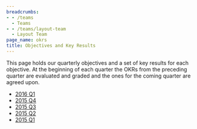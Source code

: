 ```yaml
---
breadcrumbs:
- - /teams
  - Teams
- - /teams/layout-team
  - Layout Team
page_name: okrs
title: Objectives and Key Results
---
```


This page holds our quarterly objectives and a set of key results for each
objective. At the beginning of each quarter the OKRs from the preceding quarter
are evaluated and graded and the ones for the coming quarter are agreed upon.

*   [2016 Q1](/teams/layout-team/okrs/2016q1)
*   [2015 Q4](/teams/layout-team/okrs/2015q4)
*   [2015 Q3](/teams/layout-team/okrs/2015q3)
*   [2015 Q2](/teams/layout-team/okrs/2015q2)
*   [2015 Q1](/teams/layout-team/okrs/2015q1)